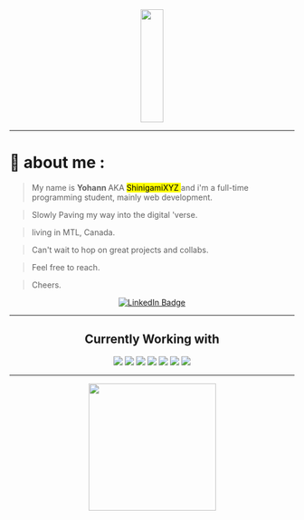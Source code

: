 <div id="header" align="center">
 <img src="https://media.giphy.com/media/qUABlXKRRvfQobzIXp/giphy.gif" width="40vw" height="200px"/>
 </div>


---

# 🥷 about me :

> My name is <strong> Yohann </strong> AKA <mark> ShinigamiXYZ </mark> and i'm a full-time programming student, mainly web development.

> Slowly Paving my way into the digital 'verse.

> living in MTL, Canada.

> Can't wait to hop on great projects and collabs.

> Feel free to reach.

> Cheers.

<div id="badges" align="center">
  <a href="https://www.linkedin.com/in/godinyohann/">
    <img src="https://img.shields.io/badge/LinkedIn-blue?style=for-the-badge&logo=linkedin&logoColor=white" alt="LinkedIn Badge"/>
  </a>
</div>

---

<div align="center"><h2>Currently Working with</h2></div>
<div id="badges" align="center">
 <img src="https://img.shields.io/badge/mysql-%2300f.svg?style=for-the-badge&logo=mysql&logoColor=white">
 <img src="https://img.shields.io/badge/adobe-%23FF0000.svg?style=for-the-badge&logo=adobe&logoColor=white">
 <img src="https://img.shields.io/badge/WordPress-%23117AC9.svg?style=for-the-badge&logo=WordPress&logoColor=white">
 <img src="https://img.shields.io/badge/html5-%23E34F26.svg?style=for-the-badge&logo=html5&logoColor=white">
 <img src="https://img.shields.io/badge/css3-%231572B6.svg?style=for-the-badge&logo=css3&logoColor=white">
 <img src="https://img.shields.io/badge/javascript-%23323330.svg?style=for-the-badge&logo=javascript&logoColor=%23F7DF1E">
	 <img src="https://img.shields.io/badge/php-%23777BB4.svg?style=for-the-badge&logo=php&logoColor=white">
</div>

---


<div id="footer" align="center">
 <img src="https://media.giphy.com/media/hqU2KkjW5bE2v2Z7Q2/giphy.gif" width="225"/>
  
</div>

